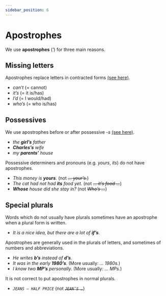 ```yaml
---
sidebar_position: 6
---
```


# Apostrophes

We use **apostrophes** (’) for three main reasons.

## Missing letters

Apostrophes replace letters in contracted forms [(see here)](./contractions-i-ll-don-t-etc).

- *can’t* (= cannot)
- *it’s* (= it is/has)
- *I’d* (= I would/had)
- *who’s* (= who is/has)

## Possessives

We use apostrophes before or after possessive *\-s* [(see here)](./../../grammar/nouns-and-noun-phrases-agreement/possessives-noun-s-forms).

- *the **girl’s** father*
- ***Charles’s** wife*
- *my **parents’** house*

Possessive determiners and pronouns (e.g. *yours*, *its*) do not have apostrophes.

- *This money is **yours**.* (not *~~… your’s.~~*)
- *The cat had not had **its** food yet.* (not *~~… it’s food …~~*)
- ***Whose** house did she stay in?* (not *~~Who’s …~~*)

## Special plurals

Words which do not usually have plurals sometimes have an apostrophe when a plural form is written.

- *It is a nice idea, but there are a lot of **if’s**.*

Apostrophes are generally used in the plurals of letters, and sometimes of numbers and abbreviations.

- *He writes **b’s** instead of **d’s**.*
- *It was in the early **1980’s**.* (More usually: *… 1980s.*)
- *I know two **MP’s** personally.* (More usually: *… MPs.*)

It is not correct to put apostrophes in normal plurals.

- *``JEANS – HALF PRICE``* (not *~~``JEAN’S …``~~*)
